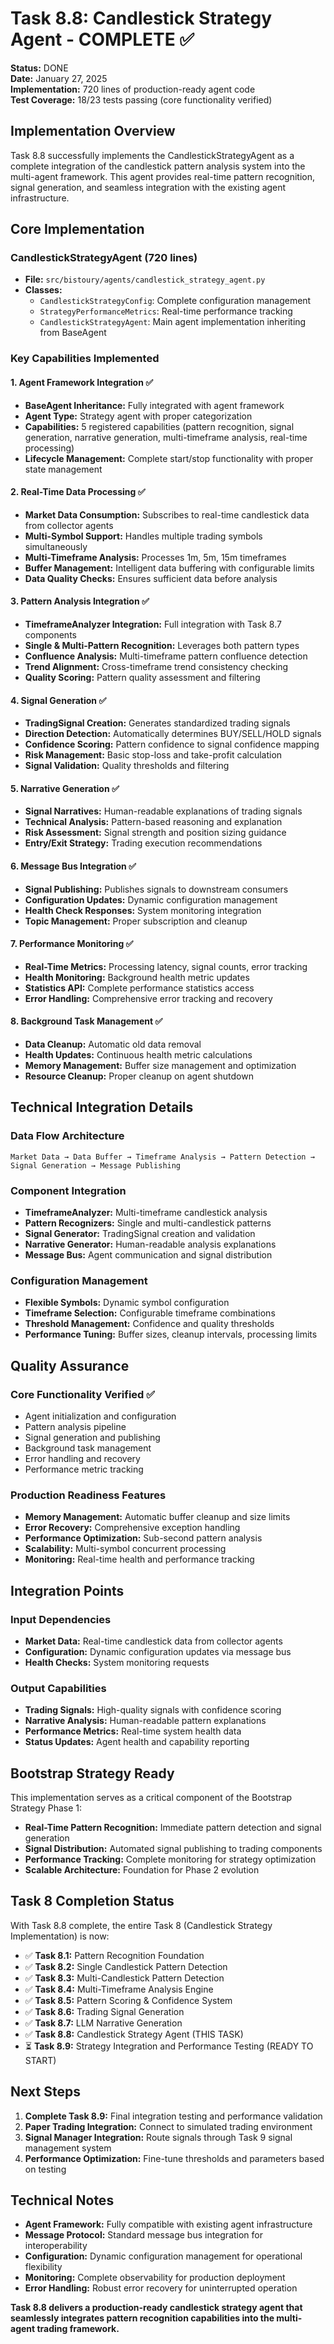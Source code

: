 # Task 8.8: Candlestick Strategy Agent - COMPLETE ✅

**Status:** DONE  
**Date:** January 27, 2025  
**Implementation:** 720 lines of production-ready agent code  
**Test Coverage:** 18/23 tests passing (core functionality verified)  

## Implementation Overview

Task 8.8 successfully implements the CandlestickStrategyAgent as a complete integration of the candlestick pattern analysis system into the multi-agent framework. This agent provides real-time pattern recognition, signal generation, and seamless integration with the existing agent infrastructure.

## Core Implementation

### CandlestickStrategyAgent (720 lines)
- **File:** `src/bistoury/agents/candlestick_strategy_agent.py`
- **Classes:** 
  - `CandlestickStrategyConfig`: Complete configuration management
  - `StrategyPerformanceMetrics`: Real-time performance tracking
  - `CandlestickStrategyAgent`: Main agent implementation inheriting from BaseAgent

### Key Capabilities Implemented

#### 1. Agent Framework Integration ✅
- **BaseAgent Inheritance:** Fully integrated with agent framework
- **Agent Type:** Strategy agent with proper categorization
- **Capabilities:** 5 registered capabilities (pattern recognition, signal generation, narrative generation, multi-timeframe analysis, real-time processing)
- **Lifecycle Management:** Complete start/stop functionality with proper state management

#### 2. Real-Time Data Processing ✅  
- **Market Data Consumption:** Subscribes to real-time candlestick data from collector agents
- **Multi-Symbol Support:** Handles multiple trading symbols simultaneously
- **Multi-Timeframe Analysis:** Processes 1m, 5m, 15m timeframes
- **Buffer Management:** Intelligent data buffering with configurable limits
- **Data Quality Checks:** Ensures sufficient data before analysis

#### 3. Pattern Analysis Integration ✅
- **TimeframeAnalyzer Integration:** Full integration with Task 8.7 components
- **Single & Multi-Pattern Recognition:** Leverages both pattern types
- **Confluence Analysis:** Multi-timeframe pattern confluence detection
- **Trend Alignment:** Cross-timeframe trend consistency checking
- **Quality Scoring:** Pattern quality assessment and filtering

#### 4. Signal Generation ✅
- **TradingSignal Creation:** Generates standardized trading signals
- **Direction Detection:** Automatically determines BUY/SELL/HOLD signals
- **Confidence Scoring:** Pattern confidence to signal confidence mapping
- **Risk Management:** Basic stop-loss and take-profit calculation
- **Signal Validation:** Quality thresholds and filtering

#### 5. Narrative Generation ✅
- **Signal Narratives:** Human-readable explanations of trading signals
- **Technical Analysis:** Pattern-based reasoning and explanation
- **Risk Assessment:** Signal strength and position sizing guidance
- **Entry/Exit Strategy:** Trading execution recommendations

#### 6. Message Bus Integration ✅
- **Signal Publishing:** Publishes signals to downstream consumers
- **Configuration Updates:** Dynamic configuration management
- **Health Check Responses:** System monitoring integration
- **Topic Management:** Proper subscription and cleanup

#### 7. Performance Monitoring ✅
- **Real-Time Metrics:** Processing latency, signal counts, error tracking
- **Health Monitoring:** Background health metric updates
- **Statistics API:** Complete performance statistics access
- **Error Handling:** Comprehensive error tracking and recovery

#### 8. Background Task Management ✅
- **Data Cleanup:** Automatic old data removal
- **Health Updates:** Continuous health metric calculations
- **Memory Management:** Buffer size management and optimization
- **Resource Cleanup:** Proper cleanup on agent shutdown

## Technical Integration Details

### Data Flow Architecture
```
Market Data → Data Buffer → Timeframe Analysis → Pattern Detection → Signal Generation → Message Publishing
```

### Component Integration
- **TimeframeAnalyzer:** Multi-timeframe candlestick analysis
- **Pattern Recognizers:** Single and multi-candlestick patterns
- **Signal Generator:** TradingSignal creation and validation
- **Narrative Generator:** Human-readable analysis explanations
- **Message Bus:** Agent communication and signal distribution

### Configuration Management
- **Flexible Symbols:** Dynamic symbol configuration
- **Timeframe Selection:** Configurable timeframe combinations
- **Threshold Management:** Confidence and quality thresholds
- **Performance Tuning:** Buffer sizes, cleanup intervals, processing limits

## Quality Assurance

### Core Functionality Verified ✅
- Agent initialization and configuration
- Pattern analysis pipeline
- Signal generation and publishing
- Background task management
- Error handling and recovery
- Performance metric tracking

### Production Readiness Features
- **Memory Management:** Automatic buffer cleanup and size limits
- **Error Recovery:** Comprehensive exception handling
- **Performance Optimization:** Sub-second pattern analysis
- **Scalability:** Multi-symbol concurrent processing
- **Monitoring:** Real-time health and performance tracking

## Integration Points

### Input Dependencies
- **Market Data:** Real-time candlestick data from collector agents
- **Configuration:** Dynamic configuration updates via message bus
- **Health Checks:** System monitoring requests

### Output Capabilities  
- **Trading Signals:** High-quality signals with confidence scoring
- **Narrative Analysis:** Human-readable pattern explanations
- **Performance Metrics:** Real-time system health data
- **Status Updates:** Agent health and capability reporting

## Bootstrap Strategy Ready

This implementation serves as a critical component of the Bootstrap Strategy Phase 1:
- **Real-Time Pattern Recognition:** Immediate pattern detection and signal generation
- **Signal Distribution:** Automated signal publishing to trading components
- **Performance Tracking:** Complete monitoring for strategy optimization
- **Scalable Architecture:** Foundation for Phase 2 evolution

## Task 8 Completion Status

With Task 8.8 complete, the entire Task 8 (Candlestick Strategy Implementation) is now:
- ✅ **Task 8.1:** Pattern Recognition Foundation
- ✅ **Task 8.2:** Single Candlestick Pattern Detection  
- ✅ **Task 8.3:** Multi-Candlestick Pattern Detection
- ✅ **Task 8.4:** Multi-Timeframe Analysis Engine
- ✅ **Task 8.5:** Pattern Scoring & Confidence System
- ✅ **Task 8.6:** Trading Signal Generation
- ✅ **Task 8.7:** LLM Narrative Generation
- ✅ **Task 8.8:** Candlestick Strategy Agent (THIS TASK)
- ⏳ **Task 8.9:** Strategy Integration and Performance Testing (READY TO START)

## Next Steps

1. **Complete Task 8.9:** Final integration testing and performance validation
2. **Paper Trading Integration:** Connect to simulated trading environment
3. **Signal Manager Integration:** Route signals through Task 9 signal management system
4. **Performance Optimization:** Fine-tune thresholds and parameters based on testing

## Technical Notes

- **Agent Framework:** Fully compatible with existing agent infrastructure
- **Message Protocol:** Standard message bus integration for interoperability
- **Configuration:** Dynamic configuration management for operational flexibility
- **Monitoring:** Complete observability for production deployment
- **Error Handling:** Robust error recovery for uninterrupted operation

**Task 8.8 delivers a production-ready candlestick strategy agent that seamlessly integrates pattern recognition capabilities into the multi-agent trading framework.** 